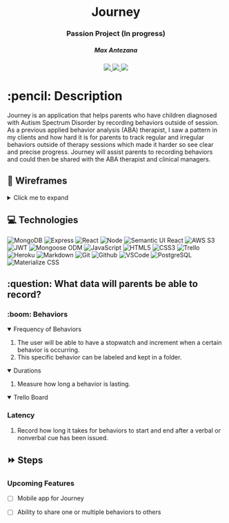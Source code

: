 <div align="center">
   <h1>Journey</h1>
   <h3>Passion Project (In progress)</h3>
   <h5>Max Antezana</h5>
   
   <a href="https://mantezana1998.github.io/portfolio/" target="_blank">
      <img src="https://img.shields.io/badge/-Portfolio:_mantezana1998.github.io-darkgreen?style=flat&logo=medium"/>
   </a>
   <a href="https://www.linkedin.com/in/antezana-max/" target="_blank">
      <img src="https://img.shields.io/badge/-linkedin.com/in/user-blue?style=flat&``logo=Linkedin&logoColor=white">
   </a> 
   <a href="mailto:maximo00antezana@gmail.com" target="_blank">
      <img src="https://img.shields.io/badge/-Maximo00Antezana@gmail.com-c14438?style=flat&logo=Gmail&``logoColor=white">
   </a>
</div>
   
<h1>:pencil: Description</h1>
<p>Journey is an application that helps parents who have children diagnosed with Autism Spectrum Disorder by recording behaviors outside of session. As a previous applied behavior analysis (ABA) therapist, I saw a pattern in my clients and how hard it is for parents to track regular and irregular behaviors outside of therapy sessions which made it harder so see clear and precise progress. Journey will assist parents to recording behaviors and could then be shared with the ABA therapist and clinical managers.</p>

## :floppy_disk: Wireframes

<details>
  <summary markdown="span">Click me to expand</summary>
  <details>Embedded</details>
   <p>Click here</p>
  <details>Embedded</details>
   <p>Click here</p>
  <details>Embedded</details>
   <p>Click here</p>
</details>

## :computer: Technologies 

![MongoDB](https://img.shields.io/badge/-MongoDB-333?style=flat&logo=mongodb)
![Express](https://img.shields.io/badge/-Express-333?style=flat&logo=express)
![React](https://img.shields.io/badge/-React-333?style=flat&logo=react) 
![Node](https://img.shields.io/badge/-Node.js-333?style=flat&logo=node.js)
![Semantic UI React](https://img.shields.io/badge/-Semantic%20UI%20React-333?style=flat&logo=semanticuireact)
![AWS S3](https://img.shields.io/badge/-AWS_S3-333?style=flat&logo=amazons3)
![JWT](https://img.shields.io/badge/-JSON_Web_Tokens-333?style=flat&logo=jsonwebtokens)
![Mongoose ODM](https://img.shields.io/badge/-Mongoose_ODM-333?style=flat&logo=mongodb)
![JavaScript](https://img.shields.io/badge/-JavaScript-333?style=flat&logo=javascript) 
![HTML5](https://img.shields.io/badge/-HTML5-333?style=flat&logo=html5)
![CSS3](https://img.shields.io/badge/-CSS-333?style=flat&logo=css3)
![Trello](https://img.shields.io/badge/-Trello-333?style=flat&logo=trello) 
![Heroku](https://img.shields.io/badge/-Heroku-333?style=flat&logo=heroku)
![Markdown](https://img.shields.io/badge/-Markdown-333?style=flat&logo=markdown)
![Git](https://img.shields.io/badge/-Git-333?style=flat&logo=git)
![Github](https://img.shields.io/badge/-GitHub-333?style=flat&logo=github)
![VSCode](https://img.shields.io/badge/-VS_Code-333?style=flat&logo=visualstudio)
![PostgreSQL](https://img.shields.io/badge/-PostgreSQL-333?style=flat&logo=postgresql)
![Materialize CSS](https://img.shields.io/badge/-Materialize_CSS-333?style=flat&logo=materialdesign) 

<h2> :question: What data will parents be able to record? </h2>

<h3> :boom: Behaviors </h3>
<details open>
<summary>Frequency of Behaviors</summary>
<ol>
    <li>The user will be able to have a stopwatch and increment when a certain behavior is occurring.</li>
    <li>This specific behavior can be labeled and kept in a folder.</li>
</ol>
</details>

<details open>   
<summary>Durations</summary>
<ol>
    <li>Measure how long a behavior is lasting.</li>
</ol>
</details>

<details open>
<h3>Latency</h3>
<summary>Trello Board</summary>
<ol>
    <li>Record how long it takes for behaviors to start and end after a verbal or nonverbal cue has been issued.</li>
</ol>   
</details>

## :fast_forward: Steps   

### Upcoming Features

- [ ] Mobile app for Journey 

- [ ] Ability to share one or multiple behaviors to others
